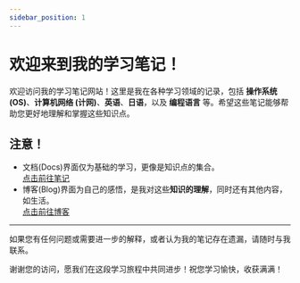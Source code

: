 ```yaml
---
sidebar_position: 1
---
```


# 欢迎来到我的学习笔记！

欢迎访问我的学习笔记网站！这里是我在各种学习领域的记录，包括 **操作系统 (OS)**、**计算机网络 (计网)**、**英语**、**日语**，以及 **编程语言** 等。希望这些笔记能够帮助您更好地理解和掌握这些知识点。

## 注意！
- 文档(Docs)界面仅为基础的学习，更像是知识点的集合。  
[点击前往笔记](/docs/)
- 博客(Blog)界面为自己的感悟，是我对这些**知识的理解**，同时还有其他内容，如生活。  
[点击前往博客](/blog/)
---
如果您有任何问题或需要进一步的解释，或者认为我的笔记存在遗漏，请随时与我联系。

谢谢您的访问，愿我们在这段学习旅程中共同进步！祝您学习愉快，收获满满！
